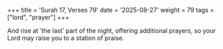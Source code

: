 +++
title = 'Surah 17, Verses 79'
date = '2025-08-27'
weight = 79
tags = ["lord", "prayer"]
+++

And rise at ˹the last˺ part of the night, offering additional prayers, so your Lord may raise you to a station of praise.